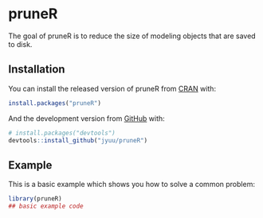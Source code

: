 
<!-- README.md is generated from README.Rmd. Please edit that file -->

# pruneR

<!-- badges: start -->

<!-- badges: end -->

The goal of pruneR is to reduce the size of modeling objects that are
saved to disk.

## Installation

You can install the released version of pruneR from
[CRAN](https://CRAN.R-project.org) with:

``` r
install.packages("pruneR")
```

And the development version from [GitHub](https://github.com/) with:

``` r
# install.packages("devtools")
devtools::install_github("jyuu/pruneR")
```

## Example

This is a basic example which shows you how to solve a common problem:

``` r
library(pruneR)
## basic example code
```
